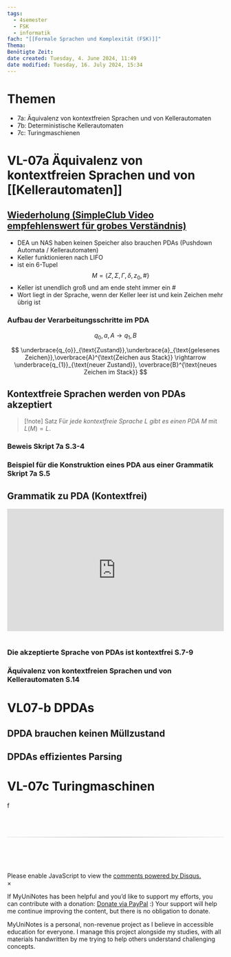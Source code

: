 ```yaml
---
tags:
  - 4semester
  - FSK
  - informatik
fach: "[[Formale Sprachen und Komplexität (FSK)]]"
Thema:
Benötigte Zeit:
date created: Tuesday, 4. June 2024, 11:49
date modified: Tuesday, 16. July 2024, 15:34
---
```


# Themen

- 7a: Äquivalenz von kontextfreien Sprachen und von Kellerautomaten
- 7b: Deterministische Kellerautomaten
- 7c: Turingmaschienen

# VL-07a Äquivalenz von kontextfreien Sprachen und von [[Kellerautomaten]]

## [Wiederholung (SimpleClub Video empfehlenswert für grobes Verständnis)](https://www.youtube.com/watch?v=R86rOalCYCc&ab_channel=Informatik-simpleclub)

- DEA un NAS haben keinen Speicher also brauchen PDAs (Pushdown Automata / Kellerautomaten)
- Keller funktionieren nach LIFO
- ist ein 6-Tupel
  $$
  M=\{Z, \Sigma, \Gamma, \delta, z_{0},\#\}
  $$
- Keller ist unendlich groß und am ende steht immer ein #
- Wort liegt in der Sprache, wenn der Keller leer ist und kein Zeichen mehr übrig ist

### Aufbau der Verarbeitungsschritte im PDA

$$
q_{0},a,A \rightarrow q_1,B
$$

$$
\underbrace{q_{o}}_{\text{Zustand}},\underbrace{a}_{\text{gelesenes Zeichen}},\overbrace{A}^{\text{Zeichen aus Stack}} \rightarrow \underbrace{q_{1}}_{\text{neuer Zustand}}, \overbrace{B}^{\text{neues Zeichen im Stack}}
$$

## Kontextfreie Sprachen werden von PDAs akzeptiert

> [!note] Satz
> Für _jede kontextfreie Sprache_ $L$ _gibt es einen PDA_ $M$ mit $L(M) = L$.

### Beweis Skript 7a S.3-4

### Beispiel für die Konstruktion eines PDA aus einer Grammatik Skript 7a S.5

## Grammatik zu PDA (Kontextfrei)

<div style="position: relative; width: 100%; height: 0; padding-bottom: 56.25%;"><iframe src="https://www.youtube.com/embed/gzqGz766hwU" title="YouTube video player" style="position: absolute; top: 0; left: 0; width: 100%; height: 100%;" frameborder="0" allow="accelerometer; autoplay; clipboard-write; encrypted-media; gyroscope; picture-in-picture; web-share" referrerpolicy="strict-origin-when-cross-origin" allowfullscreen></iframe></div><br>

### Die akzeptierte Sprache von PDAs ist kontextfrei S.7-9

### Äquivalenz von kontextfreien Sprachen und von Kellerautomaten S.14

# VL07-b DPDAs

## DPDA brauchen keinen Müllzustand

## DPDAs effizientes Parsing

# VL-07c Turingmaschinen

f

<!-- DISQUS SCRIPT COMMENT START -->

<hr style="border: none; height: 2px; background: linear-gradient(to right, #f0f0f0, #ccc, #f0f0f0); margin-top: 4rem; margin-bottom: 5rem;">
<div id="disqus_thread"></div>
<script>
    /**
    *  RECOMMENDED CONFIGURATION VARIABLES: EDIT AND UNCOMMENT THE SECTION BELOW TO INSERT DYNAMIC VALUES FROM YOUR PLATFORM OR CMS.
    *  LEARN WHY DEFINING THESE VARIABLES IS IMPORTANT: https://disqus.com/admin/universalcode/#configuration-variables    */
    /*
    var disqus_config = function () {
    this.page.url = PAGE_URL;  // Replace PAGE_URL with your page's canonical URL variable
    this.page.identifier = PAGE_IDENTIFIER; // Replace PAGE_IDENTIFIER with your page's unique identifier variable
    };
    */
    (function() { // DON'T EDIT BELOW THIS LINE
    var d = document, s = d.createElement('script');
    s.src = 'https://myuninotes.disqus.com/embed.js';
    s.setAttribute('data-timestamp', +new Date());
    (d.head || d.body).appendChild(s);
    })();
</script>
<noscript>Please enable JavaScript to view the <a href="https://disqus.com/?ref_noscript">comments powered by Disqus.</a></noscript>

<!-- DISQUS SCRIPT COMMENT END -->

<!-- Modal START -->
<div id="myModal" class="modal">
  <div class="modal-content">
    <span id="closeModal" class="close">&times;</span>
    <p class="modal-text">
      If MyUniNotes has been helpful and you’d like to support my efforts, <span class="modal-highlight"> you can contribute with a donation: <a class="modal-dono-link" href="https://paypal.me/myuninotes4u">Donate via PayPal</a> :) </span> Your support will help me continue improving the content, but there is no obligation to donate.
    </p>
    <p class="modal-text">
      <span class="modal-highlight">MyUniNotes is a personal, non-revenue project as I believe in accessible education for everyone.</span> I manage this project alongside my studies, with all materials handwritten by me trying to help others understand challenging concepts.
    </p>
  </div>
</div>

<script>
  // JavaScript to display the modal on page load
  document.addEventListener('DOMContentLoaded', function() {
    // Generate a random number between 1 and 1
    // Wanted it to load with a adjustable probability for every page load but did not work, as DOM is loaded only once. Therefore now loading it every time website is visited and DOM is loaded.
    const randomNumber = Math.floor(Math.random() * 1) + 1; 
    // console.log(randomNumber)
    if (randomNumber === 1) {
      setTimeout(function() {
        const modal = document.getElementById('myModal');
        if (modal) {
          modal.classList.add('show');
        }
      }, 1000); // Adjust the delay as needed

      const closeModal = document.getElementById('closeModal');
      if (closeModal) {
        closeModal.addEventListener('click', function() {
          const modal = document.getElementById('myModal');
          if (modal) {
            modal.classList.remove('show');
          }
        });
      }
    } else {
      // Ensure the modal is hidden if the random number is not 1
      const modal = document.getElementById('myModal');
      if (modal) {
        modal.style.display = 'none';
      }
    }
  });
</script>
<!-- Modal END -->
